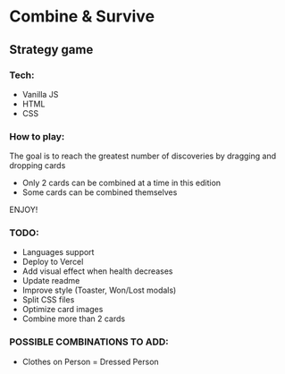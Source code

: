 # Combine & Survive
## Strategy game

### Tech:
* Vanilla JS
* HTML
* CSS

### How to play:
The goal is to reach the greatest number of discoveries by dragging and dropping cards
- Only 2 cards can be combined at a time in this edition
- Some cards can be combined themselves

ENJOY!

### TODO:
* Languages support
* Deploy to Vercel
* Add visual effect when health decreases
* Update readme
* Improve style (Toaster, Won/Lost modals)
* Split CSS files
* Optimize card images
* Combine more than 2 cards

### POSSIBLE COMBINATIONS TO ADD:
* Clothes on Person = Dressed Person